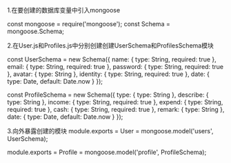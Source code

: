 1.在要创建的数据库变量中引入mongoose

const mongoose = require('mongoose');
const Schema = mongoose.Schema;

2.在User.js和Profiles.js中分别创建创建UserSchema和ProfilesSchema模块

const UserSchema = new Schema({
  name: {
    type: String,
    required: true
  },
  email: {
    type: String,
    required: true
  },
  password: {
    type: String,
    required: true
  },
  avatar: {
    type: String
  },
  identity: {
    type: String,
    required: true
  },
  date: {
    type: Date,
    default: Date.now
  }
});


const ProfileSchema = new Schema({
  type: {
    type: String
  },
  describe: {
    type: String
  },
  income: {
    type: String,
    required: true
  },
  expend: {
    type: String,
    required: true
  },
  cash: {
    type: String,
    required: true
  },
  remark: {
    type: String
  },
  date: {
    type: Date,
    default: Date.now
  }
});


3.向外暴露创建的模块
module.exports = User = mongoose.model('users', UserSchema);

module.exports = Profile = mongoose.model('profile', ProfileSchema);
